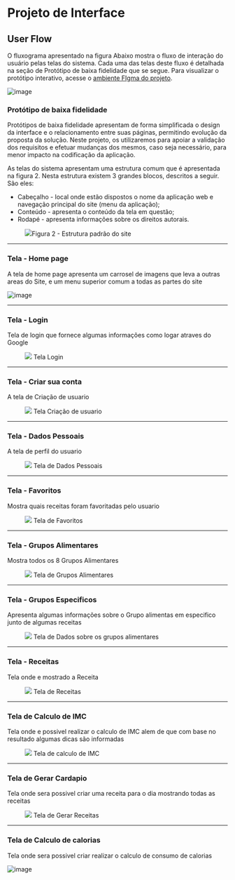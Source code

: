 
# Projeto de Interface

## User Flow

O fluxograma apresentado na figura Abaixo mostra o fluxo de interação do usuário pelas telas do sistema. Cada uma das telas deste fluxo é detalhada na seção de Protótipo de baixa fidelidade que se segue. Para visualizar o protótipo interativo, acesse o <a href="https://www.figma.com/file/Sie5hM3txB0TXzpLW4JtZQ/index?type=design&node-id=0%3A1&mode=design&t=KNFo5Fpas2vKOO5h-1">ambiente FIgma do projeto</a>.

![image](https://github.com/ICEI-PUC-Minas-PMV-ADS/pmv-ads-2023-2-e1-proj-web-t2-g3-nutrilife/assets/144973239/f728e758-af0b-4806-a1c2-4b0b432a390a)
 

### Protótipo de baixa fidelidade

Protótipos de baixa fidelidade apresentam de forma simplificada o design da interface e o relacionamento entre suas páginas, permitindo evolução da proposta da solução. Neste projeto, os utilizaremos para apoiar a validação dos requisitos e efetuar mudanças dos mesmos, caso seja necessário, para menor impacto na codificação da aplicação.

As telas do sistema apresentam uma estrutura comum que é apresentada na figura 2. Nesta estrutura existem 3 grandes blocos, descritos a seguir. São eles:
<ul>
  <li>Cabeçalho - local onde estão dispostos o nome da aplicação web e navegação principal do site (menu da aplicação);</li>
  <li>Conteúdo - apresenta o conteúdo da tela em questão;</li>
  <li>Rodapé - apresenta informações sobre os direitos autorais.</li>
</ul>

<figure> 
  <img src="https://github.com/ICEI-PUC-Minas-PMV-ADS/pmv-ads-2023-2-e1-proj-web-t2-g3-nutrilife/blob/main/documentos/img/Exemplo-Site.png"
    <figcaption>Figura 2 - Estrutura padrão do site
</figure> 
<hr>

<h3><b>Tela - Home page</b></h3>
<p>A tela de home page apresenta um carrosel de imagens que leva a outras areas do Site, e um menu superior comum a todas as partes do site </p>
  

![image](https://github.com/ICEI-PUC-Minas-PMV-ADS/pmv-ads-2023-2-e1-proj-web-t2-g3-nutrilife/assets/144973239/07566131-fa0c-4877-9b1e-3730cbe5ad4d)

<hr>

<h3><b>Tela - Login</b></h3>
<p>Tela de login que fornece algumas informações como logar atraves do Google</p>
  

<figure> 
  <img src="https://github.com/ICEI-PUC-Minas-PMV-ADS/pmv-ads-2023-2-e1-proj-web-t2-g3-nutrilife/blob/main/documentos/img/TelaLogin.JPG"
  <figcaption> Tela Login
</figure> 
<hr>

<h3><b>Tela - Criar sua conta</b></h3>
<p>A tela de Criação de usuario </p>
  

<figure> 
  <img src="https://github.com/ICEI-PUC-Minas-PMV-ADS/pmv-ads-2023-2-e1-proj-web-t2-g3-nutrilife/blob/main/documentos/img/TelaCrieSuaConta.JPG"
  <figcaption> Tela Criação de usuario
</figure> 
<hr>

<h3><b>Tela - Dados Pessoais</b></h3>
<p>A tela de perfil do usuario </p>
  

<figure> 
  <img src="https://github.com/ICEI-PUC-Minas-PMV-ADS/pmv-ads-2023-2-e1-proj-web-t2-g3-nutrilife/blob/main/documentos/img/TelaDadosPessoais.JPG"
  <figcaption> Tela de Dados Pessoais
</figure> 
<hr>

<h3><b>Tela - Favoritos</b></h3>
<p>Mostra quais receitas foram favoritadas pelo usuario</p>
  

<figure> 
  <img src="https://github.com/ICEI-PUC-Minas-PMV-ADS/pmv-ads-2023-2-e1-proj-web-t2-g3-nutrilife/blob/main/documentos/img/TelaFavoritos.JPG"
  <figcaption> Tela de Favoritos
</figure> 
<hr>

<h3><b>Tela - Grupos Alimentares</b></h3>
<p>Mostra todos os 8 Grupos Alimentares</p>
  

<figure> 
  <img src="https://github.com/ICEI-PUC-Minas-PMV-ADS/pmv-ads-2023-2-e1-proj-web-t2-g3-nutrilife/blob/main/documentos/img/Tela-GruposAlimentares.JPG"
  <figcaption> Tela de Grupos Alimentares
</figure>
<hr>

<h3><b>Tela - Grupos Especificos</b></h3>
<p>Apresenta algumas informações sobre o Grupo alimentas em especifico junto de algumas receitas</p>
  

<figure> 
  <img src="https://github.com/ICEI-PUC-Minas-PMV-ADS/pmv-ads-2023-2-e1-proj-web-t2-g3-nutrilife/blob/main/documentos/img/Tela-GruposEspecificos.JPG"
  <figcaption> Tela de Dados sobre os grupos alimentares
</figure>

<hr>

<h3><b>Tela - Receitas</b></h3>
<p>Tela onde e mostrado a Receita</p>
  

<figure> 
  <img src="https://github.com/ICEI-PUC-Minas-PMV-ADS/pmv-ads-2023-2-e1-proj-web-t2-g3-nutrilife/blob/main/documentos/img/Tela-receitas.JPG"
  <figcaption> Tela de Receitas
</figure>

<hr>

<h3><b>Tela de Calculo de IMC</b></h3>
<p>Tela onde e possivel realizar o calculo de IMC alem de que com base no resultado algumas dicas são informadas</p>
  

<figure> 
  <img src="https://github.com/ICEI-PUC-Minas-PMV-ADS/pmv-ads-2023-2-e1-proj-web-t2-g3-nutrilife/blob/main/documentos/img/Tela de Calculo de IMC.JPG"
  <figcaption> Tela de calculo de IMC
</figure>

<hr>

<h3><b>Tela de Gerar Cardapio</b></h3>
<p>Tela onde sera possivel criar uma receita para o dia mostrando todas as receitas </p>
  

<figure> 
  <img src="https://github.com/ICEI-PUC-Minas-PMV-ADS/pmv-ads-2023-2-e1-proj-web-t2-g3-nutrilife/blob/main/documentos/img/TelaGerarCardapio.JPG"
  <figcaption> Tela de Gerar Receitas
</figure>
<hr>

<h3><b>Tela de Calculo de calorias </b></h3>
<p>Tela onde sera possivel criar realizar o calculo de consumo de calorias </p>
  

![image](https://github.com/ICEI-PUC-Minas-PMV-ADS/pmv-ads-2023-2-e1-proj-web-t2-g3-nutrilife/assets/144973239/019e3a37-3221-4e70-8e21-afbd154be3d4)


